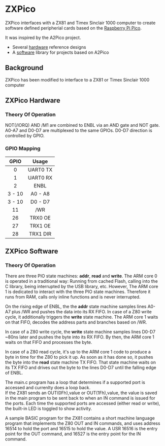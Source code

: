 # ZXPico

ZXPico interfaces with a ZX81 and Timex Sinclair 1000 computer to create software defined peripherial cards based on the [Raspberry Pi Pico](https://www.raspberrypi.com/products/raspberry-pi-pico/).

It was inspired by the A2Pico project.
  * Several [hardware](#a2pico-hardware) reference designs
  * A [software](#a2pico-software) library for projects based on A2Pico

## Background
ZXPico has been modified to interface to a ZX81 or Timex Sinclair 1000 computer

## ZXPico Hardware
[
](https://github.com/pdziuk/ZXpico/blob/main/Schematic.jpg)
### Theory Of Operation

NOT(/IORQ) AND /M1 are combined to ENBL via an AND gate and NOT gate. A0-A7 and D0-D7 are multiplexed to the same GPIOs. D0-D7 direction is controlled by GPIO.

### GPIO Mapping

| GPIO   | Usage    |
|:------:|:--------:|
| 0      | UART0 TX |
| 1      | UART0 RX |
| 2      | ENBL     |
| 3 - 10 | A0 - A8  |
| 3 - 10 | D0 - D7  |
| 11     | /WR      |
| 26     | TRX0 OE  |
| 27     | TRX1 OE  |
| 28     | TRX1 DIR |

## ZXPico Software
### Theory Of Operation

There are three PIO state machines: __addr__, __read__ and __write__. The ARM core 0 is operated in a traditional way: Running from cached Flash, calling into the
C library, being interrupted by the USB library, etc. However, The ARM core 1 is dedicated to interact with the three PIO state machines. Therefore it runs from RAM,
calls only inline functions and is never interrupted.

On the rising edge of ENBL, the the __addr__ state machine samples lines A0-A7 plus /WR and pushes the data into its RX FIFO. In case of a Z80 write cycle, it
additionally triggers the __write__ state machine. The ARM core 1 waits on that FIFO, decodes the address parts and branches based on /WR.

In case of a Z80 write cycle, the __write__ state machine samples lines D0-D7 ~80ns later and pushes the byte into its RX FIFO. By then, the ARM core 1 waits on
that FIFO and processes the byte.

In case of a Z80 read cycle, it's up to the ARM core 1 code to produce a byte in time for the Z80 to pick it up. As soon as it has done so, it pushes the byte
into the __read__ state machine TX FIFO. That state machine waits on its TX FIFO and drives out the byte to the lines D0-D7 until the falling edge of ENBL.

The main.c program has a loop that determines if a supported port is accessed and currenlty does a loop back.  
If the ZX81 sends an OUT(0Fh),value or OUT(1Fh),value, the value is saved in the main program to be sent back to when an IN command is issued for the ports.  Each time the supported ports are accessed (either read or write), the built-in LED is toggled to show activity.

A sample BASIC program for the ZX81 contains a short machine language program that implements the Z80 OUT and IN commands, and uses address 16514 to hold the port and 16515 to hold the value.  A USR 16516 is the entry point for the OUT command, and 16527 is the entry point for the IN command.

